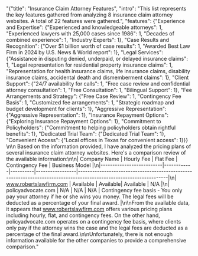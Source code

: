"{\"title\": \"Insurance Claim Attorney Features\", \"intro\": \"This list represents the key features gathered from analyzing 8 insurance claim attorney websites. A total of 22 features were gathered.\", \"features\": {\"Experience and Expertise\": {\"Experienced and knowledgeable attorneys\": 1, \"Experienced lawyers with 25,000 cases since 1986\": 1, \"Decades of combined experience\": 1, \"Industry Experts\": 1}, \"Case Results and Recognition\": {\"Over $1 billion worth of case results\": 1, \"Awarded Best Law Firm in 2024 by U.S. News & World report\": 1}, \"Legal Services\": {\"Assistance in disputing denied, underpaid, or delayed insurance claims\": 1, \"Legal representation for residential property insurance claims\": 1, \"Representation for health insurance claims, life insurance claims, disability insurance claims, accidental death and dismemberment claims\": 1}, \"Client Support\": {\"24/7 availability for calls\": 1, \"Free case review and confidential attorney consultation\": 1, \"Free Consultation\": 1, \"Bilingual Support\": 1}, \"Fee Arrangements and Strategy\": {\"Free Case Review\": 1, \"Contingency Fee Basis\": 1, \"Customized fee arrangements\": 1, \"Strategic roadmap and budget development for clients\": 1}, \"Aggressive Representation\": {\"Aggressive Representation\": 1}, \"Insurance Repayment Options\": {\"Exploring Insurance Repayment Options\": 1}, \"Commitment to Policyholders\": {\"Commitment to helping policyholders obtain rightful benefits\": 1}, \"Dedicated Trial Team\": {\"Dedicated Trial Team\": 1}, \"Convenient Access\": {\"Local offices in Texas for convenient access\": 1}}} \n\n Based on the information provided, I have analyzed the pricing plans of several insurance claim attorney websites. Here's a comparison review of the available information:\n\n| Company Name             | Hourly Fee | Flat Fee | Contingency Fee | Business Model                                                                                                      |\n|--------------------------|------------|----------|-----------------|--------------------------------------------------------------------------------------------------------------------|\n| www.robertslawfirm.com   | Available  | Available| Available       | N/A                                                                                                                |\n| policyadvocate.com       | N/A        | N/A      | N/A             | Contingency fee basis - You only pay your attorney if he or she wins you money. The legal fees will be deducted as a percentage of your final award. |\n\nFrom the available data, it appears that www.robertslawfirm.com offers various pricing plans including hourly, flat, and contingency fees. On the other hand, policyadvocate.com operates on a contingency fee basis, where clients only pay if the attorney wins the case and the legal fees are deducted as a percentage of the final award.\n\nUnfortunately, there is not enough information available for the other companies to provide a comprehensive comparison."